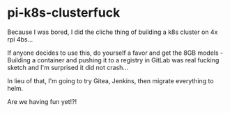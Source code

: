 # pi-k8s-clusterfuck

Because I was bored, I did the cliche thing of building a k8s cluster on 4x rpi 4bs... 

If anyone decides to use this, do yourself a favor and get the 8GB models - Building a container and pushing it to a registry in GitLab was real fucking sketch and I'm surprised it did not crash... 

In lieu of that, I'm going to try Gitea, Jenkins, then migrate everything to helm.

Are we having fun yet!?!